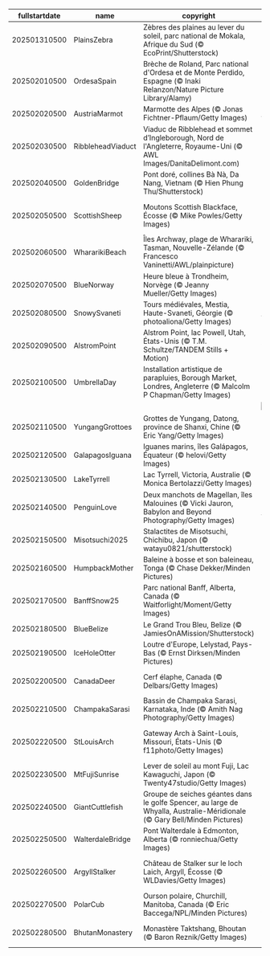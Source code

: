 |fullstartdate|name|copyright|title|image|
|--|--|--|--|--|
202501310500|PlainsZebra|Zèbres des plaines au lever du soleil, parc national de Mokala, Afrique du Sud (© EcoPrint/Shutterstock)|Sortez vos plus beaux modèles à rayures!|![](/fr-CA/2025/02/202501310500PlainsZebra.jpg)|
202502010500|OrdesaSpain|Brèche de Roland, Parc national d'Ordesa et de Monte Perdido, Espagne (© Inaki Relanzon/Nature Picture Library/Alamy)|Être toujours sur la brèche!|![](/fr-CA/2025/02/202502010500OrdesaSpain.jpg)|
202502020500|AustriaMarmot|Marmotte des Alpes (© Jonas Fichtner-Pflaum/Getty Images)|Un jour sans fin|![](/fr-CA/2025/02/202502020500AustriaMarmot.jpg)|
202502030500|RibbleheadViaduct|Viaduc de Ribblehead et sommet d’Ingleborough, Nord de l'Angleterre, Royaume-Uni (© AWL Images/DanitaDelimont.com)|Relier le passé, pierre par pierre|![](/fr-CA/2025/02/202502030500RibbleheadViaduct.jpg)|
202502040500|GoldenBridge|Pont doré, collines Bà Nà, Da Nang, Vietnam (© Hien Phung Thu/Shutterstock)|Une balade au-dessus des nuages|![](/fr-CA/2025/02/202502040500GoldenBridge.jpg)|
202502050500|ScottishSheep|Moutons Scottish Blackface, Écosse (© Mike Powles/Getty Images)|Des bêêh-liers pas comme les autres|![](/fr-CA/2025/02/202502050500ScottishSheep.jpg)|
202502060500|WhararikiBeach|Îles Archway, plage de Wharariki, Tasman, Nouvelle-Zélande (© Francesco Vaninetti/AWL/plainpicture)|Reflets d'un héritage national|![](/fr-CA/2025/02/202502060500WhararikiBeach.jpg)|
202502070500|BlueNorway|Heure bleue à Trondheim, Norvège (© Jeanny Mueller/Getty Images)|Bleu comme la Norvège|![](/fr-CA/2025/02/202502070500BlueNorway.jpg)|
202502080500|SnowySvaneti|Tours médiévales, Mestia, Haute-Svaneti, Géorgie (© photoaliona/Getty Images)|Figé dans le temps|![](/fr-CA/2025/02/202502080500SnowySvaneti.jpg)|
202502090500|AlstromPoint|Alstrom Point, lac Powell, Utah, États-Unis (© T.M. Schultze/TANDEM Stills + Motion)|Un point de vue à ne pas perdre!|![](/fr-CA/2025/02/202502090500AlstromPoint.jpg)|
202502100500|UmbrellaDay|Installation artistique de parapluies, Borough Market, Londres, Angleterre (© Malcolm P Chapman/Getty Images)|Un p’tit coin d’parapluie...|![](/fr-CA/2025/02/202502100500UmbrellaDay.jpg)|
||||![](/fr-CA/2025/02/.jpg)|
202502110500|YungangGrottoes|Grottes de Yungang, Datong, province de Shanxi, Chine (© Eric Yang/Getty Images)|Le regard attentif de l'Histoire|![](/fr-CA/2025/02/202502110500YungangGrottoes.jpg)|
202502120500|GalapagosIguana|Iguanes marins, îles Galápagos, Équateur (© helovi/Getty Images)|La théorie de Darwin|![](/fr-CA/2025/02/202502120500GalapagosIguana.jpg)|
202502130500|LakeTyrrell|Lac Tyrrell, Victoria, Australie (© Monica Bertolazzi/Getty Images)|Le sel de la Terre|![](/fr-CA/2025/02/202502130500LakeTyrrell.jpg)|
202502140500|PenguinLove|Deux manchots de Magellan, îles Malouines (© Vicki Jauron, Babylon and Beyond Photography/Getty Images)|Regardez ces tourtereaux|![](/fr-CA/2025/02/202502140500PenguinLove.jpg)|
202502150500|Misotsuchi2025|Stalactites de Misotsuchi, Chichibu, Japon (© watayu0821/shutterstock)|Une beauté glaçante|![](/fr-CA/2025/02/202502150500Misotsuchi2025.jpg)|
202502160500|HumpbackMother|Baleine à bosse et son baleineau, Tonga (© Chase Dekker/Minden Pictures)|Protégeons les géants de l’océan|![](/fr-CA/2025/02/202502160500HumpbackMother.jpg)|
202502170500|BanffSnow25|Parc national Banff, Alberta, Canada (© Waitforlight/Moment/Getty Images)|Le regard glacé de la Reine des Neiges|![](/fr-CA/2025/02/202502170500BanffSnow25.jpg)|
202502180500|BlueBelize|Le Grand Trou Bleu, Belize (© JamiesOnAMission/Shutterstock)|Le Grand Bleu|![](/fr-CA/2025/02/202502180500BlueBelize.jpg)|
202502190500|IceHoleOtter|Loutre d'Europe, Lelystad, Pays-Bas (© Ernst Dirksen/Minden Pictures)|Je nage loutrement bien!|![](/fr-CA/2025/02/202502190500IceHoleOtter.jpg)|
202502200500|CanadaDeer|Cerf élaphe, Canada (© Delbars/Getty Images)|Tendresse sous la neige|![](/fr-CA/2025/02/202502200500CanadaDeer.jpg)|
202502210500|ChampakaSarasi|Bassin de Champaka Sarasi, Karnataka, Inde (© Amith Nag Photography/Getty Images)|Une histoire d’eau|![](/fr-CA/2025/02/202502210500ChampakaSarasi.jpg)|
202502220500|StLouisArch|Gateway Arch à Saint-Louis, Missouri, États-Unis (© f11photo/Getty Images)|À la recherche de l’arche du Missouri|![](/fr-CA/2025/02/202502220500StLouisArch.jpg)|
202502230500|MtFujiSunrise|Lever de soleil au mont Fuji, Lac Kawaguchi, Japon (© Twenty47studio/Getty Images)|L'appel du mont Fuji|![](/fr-CA/2025/02/202502230500MtFujiSunrise.jpg)|
202502240500|GiantCuttlefish|Groupe de seiches géantes dans le golfe Spencer, au large de Whyalla, Australie-Méridionale (© Gary Bell/Minden Pictures)|Des seiches archi seiches|![](/fr-CA/2025/02/202502240500GiantCuttlefish.jpg)|
202502250500|WalterdaleBridge|Pont Walterdale à Edmonton, Alberta (© ronniechua/Getty Images)|Un chef-d'œuvre moderne|![](/fr-CA/2025/02/202502250500WalterdaleBridge.jpg)|
202502260500|ArgyllStalker|Château de Stalker sur le loch Laich, Argyll, Écosse (© WLDavies/Getty Images)|Les mystères voilés du loch|![](/fr-CA/2025/02/202502260500ArgyllStalker.jpg)|
202502270500|PolarCub|Ourson polaire, Churchill, Manitoba, Canada (© Eric Baccega/NPL/Minden Pictures)|Boule de neige vivante|![](/fr-CA/2025/02/202502270500PolarCub.jpg)|
202502280500|BhutanMonastery|Monastère Taktshang, Bhoutan (© Baron Reznik/Getty Images)|Une sérénité ancrée dans la montagne|![](/fr-CA/2025/02/202502280500BhutanMonastery.jpg)|
